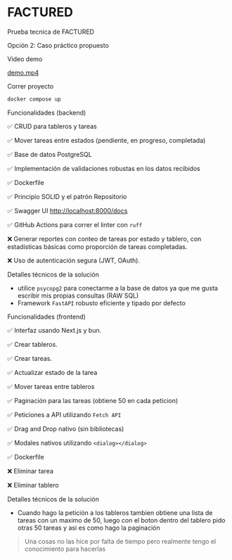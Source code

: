 # FACTURED
Prueba tecnica de FACTURED

Opción 2: Caso práctico propuesto

Video demo

[demo.mp4](https://github.com/nelsondev19/FACTURED/raw/refs/heads/master/demo.mp4)

Correr proyecto

```bash
docker compose up
```


Funcionalidades (backend)

✅ CRUD para tableros y tareas

✅ Mover tareas entre estados (pendiente, en progreso, completada)

✅ Base de datos PostgreSQL

✅ Implementación de validaciones robustas en los datos recibidos

✅ Dockerfile

✅ Principio SOLID y el patrón Repositorio

✅ Swagger UI [http://localhost:8000/docs](http://localhost:8000/docs)

✅ GitHub Actions para correr el linter con `ruff`

❌ Generar reportes con conteo de tareas por estado y tablero, con estadísticas básicas como proporción de tareas completadas.

❌ Uso de autenticación segura (JWT, OAuth).

Detalles técnicos de la solución

- utilice `psycopg2` para conectarme a la base de datos ya que me gusta escribir mis propias consultas (RAW SQL)
- Framework `FastAPI` robusto eficiente y tipado por defecto



Funcionalidades (frontend)

✅ Interfaz usando Next.js y bun.

✅ Crear tableros.

✅ Crear tareas.

✅ Actualizar estado de la tarea

✅ Mover tareas entre tableros

✅ Paginación para las tareas (obtiene 50 en cada peticion)

✅ Peticiones a API utilizando `Fetch API`

✅ Drag and Drop nativo (sin bibliotecas)

✅ Modales nativos utilizando `<dialog></dialog>`

✅ Dockerfile

❌ Eliminar tarea

❌ Eliminar tablero


Detalles técnicos de la solución

- Cuando hago la petición a los tableros tambien obtiene una lista de tareas con un maximo de 50, luego con el boton dentro del tablero pido otras 50 tareas y asi es como hago la paginación


> Una cosas no las hice por falta de tiempo pero realmente tengo el conocimiento para hacerlas
